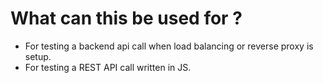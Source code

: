 # What can this be used for ?

- For testing a backend api call when load balancing or reverse proxy is setup.
- For testing a REST API call written in JS.
